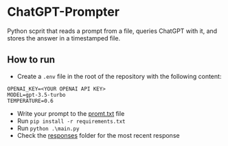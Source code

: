 # ChatGPT-Prompter

Python scprit that reads a prompt from a file, queries ChatGPT with it, and stores the answer in a timestamped file.

## How to run

- Create a `.env` file in the root of the repository with the following content:
```
OPENAI_KEY=<YOUR OPENAI API KEY>
MODEL=gpt-3.5-turbo
TEMPERATURE=0.6
```
- Write your prompt to the [promt.txt](prompt.txt) file
- Run `pip install -r requirements.txt`
- Run `python .\main.py`
- Check the [responses](responses) folder for the most recent response